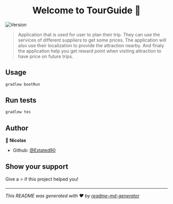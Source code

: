 <h1 align="center">Welcome to TourGuide 👋</h1>
<p>
  <img alt="Version" src="https://img.shields.io/badge/version-1.0.0-blue.svg?cacheSeconds=2592000" />
</p>

> Application that is used for user to plan their trip. They can use the services of different suppliers to get some prices. The application will also use their localization to provide the attraction nearby. And finaly the application help you get reward point when visiting attraction to have price on future trips.

## Usage

```sh
gradlew bootRun
```

## Run tests

```sh
gradlew tes
```

## Author

👤 **Nicolas**

* Github: [@Estated90](https://github.com/Estated90)

## Show your support

Give a ⭐️ if this project helped you!

***
_This README was generated with ❤️ by [readme-md-generator](https://github.com/kefranabg/readme-md-generator)_